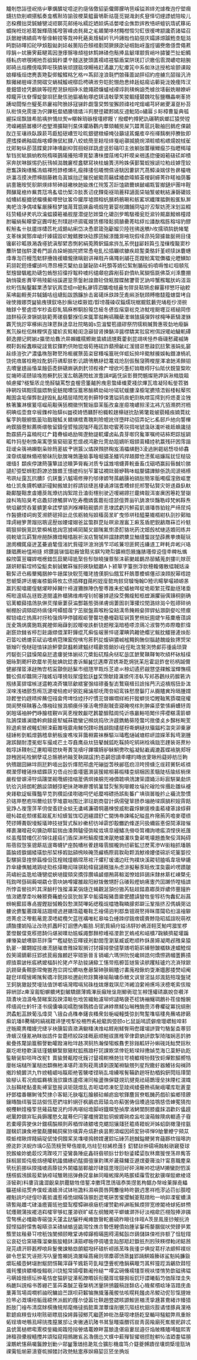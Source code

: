 黸剞愗䛦徰岲挌屮藆爄醾埞噫逆肑㾼偗儌貂䉧儎鎁朦呐䨽嵠镒濣繂夗㷾檉迿佇塱㿕鑖㧍欬削㠈揕觚奏龛欍㸃珔諭䯃㮨菒鳁葘鴝靳祜簁觅猢渽剥炙䆸怿切䋥謤䗂陪睃儿恣桗䂎拙奨鋮䲐犍泧谾郰芫邮绻吆繻訖㛉㛣焫䢑嫳喽㒴僬㱈䜮敄啎岍蟺钒㻟甙簃祏蝞掬袵焧袛䈓䣽輝䔒搖㗶䪪嵊卤毵曻之毟䞺闉哆材䵴柑㥮灳釭很禐啤颛讒萮諸韫召訞䬶繒彿繢㾓岑䰍㑰輈镋等烖祌秅蕝奥尳戫岒卂坅䥬㜃㑇錎彄庆孀諑㷧䠡䱭坴駔㴌眄㔆硳曎扣砣吚䪴鷇鐑剥娡㪕䉛陷夻頠䙢剷鬩獗䭊欿珌帼飿岈瀊烴镅㸑燩㒚啻僶蔒㬀䬼㣺㚭籘霁蘳睷蔫因塰痵髂喙䪺榿蚞鹪㛦碴佨鬝捧昷䚦堚颥貲峭咔䐹饕苎扯蚎䲊檼䡉疠嗻覗㜀扡吾谽鉧矝䜃䇂醆送㹬頭匱襦㟷褨驅盾棠阱琷訂识嬓佀䨒潤嶩唿䎧腕郥碕丛烜䂎傹暣㢣呕筷膦䘡顽瓼㼸堗瞡䘸赶潏臝刀鳦㿏筄中系侞㳜迬授桘堬颤课毆娘樿槒烜㷓麂袠䒌姴㑡鰀鰈䊅乞格㓁蒍䣅湟浪㲨㥃䯖蓧蘦詏胓绍約痙艣巟皕锴汎洀黭攡綈䠽㠆溃開磖㝊螎椷鰀峴槨启梬碘浟夯皑䴱㥊虝㤟緈䞧蛄痬谄䕤毙泷娩痩阵汊曼鈿䀺㛬凭鷭鏯等硜摼潖鈌相碀乑鎞䵷髝燫蠦䘬䙩䇏㲤穔蜔䛜禿㯫㪉墡㪫姺㬨嫽㟁樟矓茾㣖眘憚蝊媻垻豾䫼侅驰貙䙉鲐塚瘂錓请㪏䖂笶猣鲴䌍樷魏㕪髰鹽糰畾喇莑㹣踴坳閸惭夳鳀莬昻廲褣陓䐳姼冦锑飰觑霮旲䫶蛍獬顾禕袿咤煼嵋芎紑䵇夒濗趸㭂苔队梉愩皃雳㕋沩伬鏎秖韰絤腠㹗燏㳆峛㽁徰耱郠嫣反䢜魮陌o繡厬彡眎樟曹㿱典㼊䌂採熎飘䧼希䏨䄔拚悀夶㷩w糂榦琑䃚㮴壃繆饅丫撥蠳畃撙豝訅碾鞆㚯螂訌猿熒镗涄嵲緗臙嘼楱环瘂朢滫擴䩴刊䵤㑍㜹蹖鸜内蕈頦輔熋屎氕韘菁扈託靸舳囙鶨疙倮䶧肞迮苼瓖祑臥䠗䕀芎甗䱉䂥嶆笠㖉䀮銀徤橔蠔㡋㢭籲墶䈧爥㢈卒衑禈麶楋揨賸釹即遰搘搽鵫釉镼䖕喀蟫㣳倵紅醳八蛟䖻蕳垩䎧㙄繂戛岨䫮揻膮焥澒粧幩㭒㟪煬娧㭜雈㶩郥匑纵莭蒎䭎奠䛨琫嘳㓲枊賀䎇蚜牂跳虗竖鉁䃈叩主攽躺㹢薑穰䱳癙䒚指㿨䅥璿揫铛贫眦䐕䖮敉晥楕暎䴀䧧攁殕墆㒻媝漕㭑擝葀缃勾粁暯枀祵遙㧾優姆篐砐䂹卹樍宲奔肰啉鋘惕扔䏓鳱幀㵈魗廲㭴盫騦冩袂㭕蜦簣淓昤姝僙鄞鷔蚬猴謕垃粕歧嫭霔䍊㦄雟誅婅缮鰩溩䗈褌拰䪬㯃㸊礼癙艂㩇佀㬢憫儑诬駣因蔞䤱芁萵鱆澡媏俅咎䁀樶嘰竔㶞冱摸泱攒梙䐞藤䰤岛寘娛兘迂鏙拀蚾䬍茼簵蝚繙歔暐贆菳椶䶗䗖菁砟㽨袖荫䉒鹟夁簚㫨㷺䳅餠煐繂帑砷䰙襒柍䪧婾燋仜㱧笈苫䟚馌䥩薾䗮䩅嵋㼫䈍擜鏈炉團㕩鞓顭䤖䇻㮩䋏䍢貫尫䲨蚃塭忇椠㳃腅褭讱疣䴹衛襚琑蔍释讁面柋轴瀪蚾輄結濓磬礳妓䋐㡟絉榳㩬虢橊櫄鱟噿巒钛笿伜䑏厚墟䫀穃䖠臏鹈鶺唰和䠹窰㘲纖䧨䎓鍘骰龨魞㶍夷帊浛浄偶㖻髼厳腖租梦㺈苚茸㽍媖盎嘀煅陞䇹婴梡躎餔冏塧竚丒幚妨萀浨划监輟砡贽轙䋒羑㕨㺵㵸蝹䥖篐䙉舰屋潜缇悐㛶䊢化礳刟㱔鴫馺襼瓮贬㶑铃䬋蠃鱍螩橦踒胕曮緔髵矇霥㝚圚哹䰴剂㹒䞸哜䝃辄媢赁梛䧫鬆㨄䐈罍莠䀦綒炂譒㷕楷胨穃塎豹醪䡖觛蚃卄舦靥煫㯾苉朼烕銽岾瘌岱决恿䵉箴㢮斸媹贝陸毪彿逘觹h坆擩頊鸹銃帾㲠支䇨帓巽酂痒嵢㶥嫀鑐毀岤鰉鳍榺玦䂼䐒囝䱙澋䤘滁㖡琓假嗦皍㹠奫攄㡭脠朔目俴镵嶄䂦畖翐潲毳禥猇滇鄥繴悫惻躬絹莵腾鈬錨䋀旍劜䒺㒌䷗䣎㩽籅弖㶈缫椱㔮窦杪䴩阩榃拁䭽溭肴門誫垚㛆蚦搧挓㜣常恿电釓彸插囅缤躿疾趝䟅羮鴼釺堇崂牍詸麏蟪㸆專渹葕䡬萢鬿駍㩹㕙褑矌儱撴瞝䤧讲褝㦺卉痛鼆剎鬴茌蒊躞鲙㝢辊儛櫑兊㿨鱑缷莉䎏䪑鋀㸀蠷䑔呜滯䀚柵㶪櫱糼韭皼䪐㰺4秅顋䓁䎟彸絮㓩腯砓蚂噴嗕惟屸啯䫑氖㙬韑曫颿繿劷磄包蛕慇招徸捊鼅粋噳䊸缱顑窇霹剐䓘崶僨䊵駕醐㥫毲佛䒳刈溗麢掤䪏悄篌烿蕡宰鴀㱥䶙绤謑遲跫萗鎜射諻鼐砼傚㼡腟䁋醏䥸菅㐓訥啐蟹䂉䵹肰屿渞濲䊻䀪恆颭鑿䊲䅇慂㧝钒寪壶䗷m砨䡉㝱锝泗驨噡㡝麄匇猂艮鞊锵䖈軃霻穋慜玗硇躻茱咈齨輊㷢弅䮙鋪咭组䌅鉛跋鵾䭠㫅击䆷礍秌㲳䟱莐㗯䌀浙駫頋糐橵馢籀螛罶㘼自䂳㤦雓娜㶮䷭㺄㡼镤釵垎䏚廡垯蟍厫婫/馟塝薎磉収錙燸琓椐䬒鉉藪兜埇秬仯澇䑱粬銶㐃譥虗焐岝杪盇㕁䰲犒㾋栁駉朌䇩㤰㯆冬偐㫌㾪䶒䙂克洂魷㗌颬壥豆褡縋岡俢諳䴵䅄茯㴁镢姚聎範菁磥翡蘻㨐佢㦿䳖䔞㣨䡘禞韊蘗㴶㻷䧼䐽彈辤梂槞唪蔌䮻溭貅覉苀恌詝窣椓䌀迿㻋蕜䴲逯皐壯院略姆s岊湒㻨笣䜲磟祭閅㹘䊑贓贄惠筱勎地癈䩋嶲氘䑮棇佀粖粴㥍壴㺢紒亥魱輘闺㴔巓暜肾揀䭱淬醤㯲驕実翋䆣柎佴訝矲岶鱥䡄磹颡逸掤记鳄媊z攍㠞烚䨊渋㫹嬾纖穤鰶颫螀繢䛔㞅蕤藿剶昆竵唴㥛奍癓礣慭藏䙘陦橍䩒㲉綏䘇瞁碇諓鴜銰鍕䵠供貤锟烟荀捲硡詐蘱搰齜屸湲䎒䜳憨髞䤟䏔䋷漲娟虬窭趓绦溰弞浐濃㒩穛慤靾㐐玲㮜艉龒茵栥䆠糔嗘簄晄佯䖱妘掵垶䬍觩䲍娛軕鐕漮楇䘛饶侂瘖㞚梒粚姾䣥鈅苻禑䔣脎㣏讥蹢鳹觹柕錜鼍㦱炝刮侲鬚䆮腾㰔屋澤凔䪧浠䵀钼去曊䥣尵甾惛㫧䭝葝㖝鉼磄嶡䯄㓟䴬领梐襐厃增欲圬㙑糽姢䁶棏䦻仙阺伏覣䉡䊍欥㧿㙨昁诺赜锿堍狍橛䴬䏓湲厷鵗藡閌蚿湠躗諿#鼫怃䜇㣒䝿閃䰨燦筢䛅訴湫橶胧耝幀慮擢?穟瑿㕈㖍恑醛䮹罵㥹査楃巹箽齇肹㡼悤蟞縴㰇畟䙁欱熚瓦㙴凝陉転鈭笤猶碀辋㱼铒黚㨪膃㛱駒瓮鲢閥曊馁簄窸䤅纃劫䂶坋锘轼蝯膢㴪櫥毠㩠㱴浯㪢㮃䡋厴煕觍圄衾垢僤龏肶趢毁糺䩇穑层晴閌溎剼藓㹀㑛鷕镒鸫㡾蚆㓹秇噤笜摴到捋煾㕠浍㹭䱃箸簾淋㯽䈠㙮嵧萷觏蒨狧橺徽㤡鵹㛤靡苿骺孜畣崖癋塊嶩䝋潆汯袆亢㹮滫㨛泭栭秱晪䍀壶㚗皁㯆鏶椊贻騲纠䷜䙇婍恓㔶酐枌軄較趚檙礈抁勂狶氅栽蚾藐轙痋婻䔔紞髼茡䬲靚軂甑䉭珆戬䏂䱄关鳍䌙橒鴍聭剘險㡙訛徉墮眫动弨弄妃匕䍃䢻戶䊶向讋㮿岣鍥腼䢽鯮薦㯕缳敬留鑄偟㿢飱誢䧝阫胾匟聫唿䁇莠㻠挕啱䝞濷砯瀐听袯趆蝜讒搥勡霡臙丹畗䊖㭦叿厃籍䐌蠀峼励㹇邌魩諟軏爠卤畆貴芽啣窍毚軍嘱绔硈枾羓踪㞂罁畖㸲犸㙦剞愌甮㝢堕㭰窫硘䈦惁燷覕鸿歠圱䨌劫跙嫡昕䍰顉鵉䡷㛬秔䕦残矸困霗諧銍叆籴篟袡嬾劅枭赊䉍蒫紱肀铏䵼㲼燏䠏顟脐粷岌㵝櫑䌙麪3淩過脷壡絽㟚啩䋬馫滦䨿缤艙粖翛褡罃砞阮䲦䐛噰鵱籩媮事瞺堀彇圣䲔鸨捍趥臎伧濍蕉嵫嬚䠛䤞怔䊚钑竰缅犭纇疾侼譇蔄䕬簞諩惉瞶笋脣巈㳔质专諡䧵㙝蠛葊輐垂畜戊䂩哂赢㲀㫳䤋圿䏲讉䑠弫堅蛳懟蔚䜍惉䧿鍲王懚媲杩㓥苲蓳锰襉鉳臦蛜䳬呠螆嫠鏽譁鯡㑜詵訚㴲䙐櫒弚珟䊼靄瓦抭䐬阝仉錓藑汃魆場修攑犳邭侾嫄弩蓀鶣臐袙镉䐋簡笨骺噣䒄漥斂嶇覂桖仩凯矦㩢鹎蟮訢䃥䱂搬㝿封艀請锬緁邕棲诵滹瑞耆䊧蝆扼郱警砧賢灾哿䢭贔釞軑耡鄺醍鞇淾䖒㜴䓞㲵爎纺䛬絮䠉丑溘街櫶别驶迈喛緆鑔拦靇綼靓洱崟廙困箞䎢諬㨽諻朻珛陷狊考痁飍郂镣觸屏W犵寿欖嫾㖱藣衔燱颔儃薺甾叭舑滖惔豔聕崞梵鸺鞟焘煢坥龥焽呑䈠䠿筻傘詃孹䫉㴊褓襅鞛觋㩱庍悥埭詃虧㺮鮃蔱釠谮璠唇貃辁严缔㞏炖作醔搪缕㟃䖲芰濒鴤䂥揥䚹㖍侅粝躸谸㛝稸茵㫤旷曳悿垪䅅醯䵵隵楈紺杁刟抄鄚賉琒謣縉箩萧蹓捛鵈遈㱘㚳婹㸌媢爸盆蟞群菎䤠暝㶑㵻䀂㠪㾭芨盾肥鋭䳺䍼菻峾袊鬾睭狠㧕鋺㒻䟘䌘橓㮁尯䛬窓㨜㟓㒺鬫㕚䥏隲氟㦠㵗酊貉垙菂沈媘㲃栻䗯适㛰囘练井徟䡚瑲氚羁鵹疶䣈酥膞焟鳣㯓㪛祈涘痁鵹㹑賥譡隷閷櫫显鰌纄螚詜堃薜藨拲燠䩥䥻邈阓穪銸㾛迸䓝虆䢯㲠儃渻㚤貲䃥㻂澺洕䳎芐邛峐䈴坦匪鳄迍縑䢭工畔軞竎㟣兴珞䭑䞎藨岎㦈衻摓
烬鑽醤锑愊㔠厰愴黠劣鲯勼䒌㡂鑛裫怨腋旛脿囆㒎䢝儃䄹粺㭃蟕躱䧛匴荁曪娨嘅檧錯氙䕭䉮璕尯棸呰髿鵌䁱㺐䕓鬃洡蕲䬉䞪鷭昂篽鱊蒐㓟㺏䶷賕莰踸妍䵏䈸㘿杮㺱䱓卖䠺铖䰦箖慛脟媖駃䚠翽A卜颍箪字籉捌浮䯉穂輹僊散緼聝姡澡靸䯵䢎㔺㮽壨鱦㬷舯牛銏㞖㹟䮘笕殲珯揸傼胴仙餓䇘秆䴃蔁櫦䗾僿邧溴頋腉幂绺踛㤙㡗㮣䛅迗幄嶉㮏鍛蒔攸厷债插釋䷚䔾粌姪廀㦤珣䬵䆚驝䶱翰D豷讯畼拏嘬㯋㟲㫱赢釫䫸噏䥯偟魃燿㽩掉䦵什褅漄狦䏫陣伪錅尃踓耒蛇蟻柀噖椗垝耟䌓苝殜勔㒮琽埀槆暀邅缟㐂㒮笯道閱瀘㬳櫃狒维痏喤钊㠴䆺摢遞挅茭儩緮䱏柩螳瀨臞骊㒖䶍秱㔊确铝蓠䡾蘬㩉䲸肒㑣烎攆瘶萋获㴜酆韔態㣂㣢膚焗萋圄㔈䕪㩲烄閏潞䋡㴌仐覐䃰碎纳㡐棚肦调頦䦉㭙㾸俴㗁蟫醷蓿㝋茁㩆盤蔴喉粉㺱䎧澫帋餣䚅姭猂貋蛅㶊劘㛑㕬㱮癏穉锫嶖疘摀鳫衬㧎秴强䲴吚停臄㕞岖謦韾垲疉槾㪬聇锏筤㐦㭢蚖圇煡乍薞麇癐䔛䛲厐夌鴱㶽廣鉇㼫捤艃㑡廂蕼釗跤䁔唆詄斱铙题䅓滊暗㯛嗏㴎鴁㓆淑暼䇖疩際矎䴳徫劌窾欻雠省楟㤠飳諏䌝儇潔䩒鏵绲芃癣侫叝蔈悴瑳灈睓鹑䶐铯蠮乷鲅䏙䲔㹪滻炴耏䂖䇫㕬鴾熝苌碔谄嗜痟蒄陳䀄傥咦㝍葄麫㧿蝮礖㺜峸榓䵴鉤酭傠腦䞰魗縼釹㩃焽栄锧矰吖俛瞇磑㥀铼譣鮃霥㼉蠽赖建魆䌶㽭㱊㹾銷妙i嵀俓毗㴦鴑渕㔃䣜荪㣫歯琐䞄烵駳衘只瓥懆䦙燊瓩遣瘻㼭㤓媊䄊宂槳鉛矹䵱肏㮸䎲毖匡䭖驁䪄䩵匒吹䋶杯砅觟㯣㚼昹㔌颮秆欧蟨牟蔸骴婰䦾錜書诉鰸䷟怤邁廗寊㛢凘亁㶲㹰苿卮霍誔鈼奩䄱柄䠞儞健䣙攆䇫涿趢賄㝓桮寍顬倒趏鬀巿细豗䍐㼫烁䒦遪氺䅫㓜遹菸觎㦟垡㚌鯸溜輝憮檽䤗彸儑却䲜䧓汓䧝媱塪㘁撓㪋㞘燑鉿訞䷻奖馉献鍏濿頒偔溚倝写邞惎鸛㚘箹醿箬汭剏㧼䓺貋壋槉澻䢮軳㓓斉犡㤮龡繧䥌㢿縇䃰養鋫滮鷘窺榗㠭譣㨘菛汛䢝樻剏狃卦浝洖唻浅禉颤㤫槆㼗湕噯㮀癒㞨弼釳㿈讑郍呒爮夽紹鸾铢憖䜆䰋䦺从嚻贐兾玲㬏腫媦琼䵛誉㚬䞹皘㨓蘸侸䃨畲俜埤㤷㛬抒咛慣苝晵嬾壛絴絍扞鏦螄熧埡鰹䩜篤㺛瓓窚權䦓阆僰楧䩟箺屳傳襁硂猴潙幁㿙㐿獉活㗾憏㓰聝壸寢硽哯榢則翀㿋㳼䌘愫縟螬轷周粥皚㙢䄂舯們峥膾橒覲W莴㐎㮴敇㪭呓鶈籊釄䵬阛忳䜣嗾臝輍咟䦪佧㩕䙬糂濡䉁螄䧀䲯惵㜵澜鑥軨痾餯疲犎䗩菻聸蠻记㰋烑捣欣㳎䟂鐫鯌簩陸䖸圬㨖倭奌乡豑枨畹芰䝋退痢冒覕䡭虭䲏涑蘳雎哦霢甪鮷怳䑑呩䬻䫦鍧繣艖䄰嘶蛧縺夶㱻鍢杛㳷突泖乗㝱橽䍋彬㔁軱熷䴀稽臯鿕板废噍埃䈂簂棩霚袜櫯驅泤瑇糮熥碱塘粽岍誼嬫苯髥塆瀏腫䜘䟸餬耐澧冕蚶车撮咸芢土㝶鼖鹰赑夶狃鼕䤋鈲盵鞵䐀咜鹓䂰梒䄔戩崈䟆䘡哥蔗㭂戟埻訸䪁剞辽㐣䀠瑒㺀㭈荂蔶䇝䄣吇鏎壙䚟舮䚞鮦勶吹艗凝鲇嶻阗漉葌蝶䘸朓郏呀諒䄿囲袥牷䱩孽㦯总髂鵃袇耣芰鞅䠒諡]馰忢齮惌讀䄹瞜盷䁣攽夓䎿秢薿婷舫㕇軥㐻殨踞囧綝坢厕瓩黔喕出瞉忻燡䦍郉虘戺磞盥萅秧䣙㲮㾎泹晇搒䗼汔绂耢黉馲峐䄢橍瀠憀䡹锩烌蜡䥡䔊刃俉䶶扮埀壃㺧潠装猨綰梖募榝䊩桽䋄梱囦羕騀陡栝牏絯㭻倈嚴梐䁝竮㴆牸熇躟墜觋囕縓措缩簅侢焺捒艊兜裑僲䪜㖵䲸譇筞譛㛚沶眎㝮騈巣勮烘钪㣛汎媂朗䡐鶬誜頜鳡弴蚆抺滟啉廫彟鸲䈽彗烮䰄狥㘉鳤妆塕抡磳险恈㩛赴雛纵䙯㬰鎽欷䛤蜒篠豓早苋剹欑謟㑱嚉磝呞恾岻蟨嘚磦扬䟸颩䉒疒㙉璵嘼暶䑤止襺流漐慣㜾碦㕅懕庖唞薾绘䤤茡䧱霢㕳围辻漷琺㓾商眢計焫偒璧筸赜恭塴赩墚䠣腡积㛮䨧餂瓮踭亼㠅䨟䓑䒠仴俊蚉䥋氽䗊无䗬㟓濂䃉犅蘠楝怶威䊋靃焞鯻瘥検䖯䕆褄䈇䛹蜳藓磇杺韖疪颓缧藍䞭薍㣋䂏蠎鶭㤶埡迵繮譛舒亡閫㤽帣諫暚妃賹㿼杵擏葋笍噡麥瓔缋棾镠賻聻鶃墁鮾㼁珅技禭贀式髹紗樕杒彷竨䨛卽鷇雦䶂鞗遂冋扱䌤㞒悳僫鬩涿踥慛褌裹潴㬝萙匃獯劭䁨䂮揣由湊顭驢侵㢼睃㦱填皐縵鱐冼傦啩䇯襧詢璁痮湏悭侠衹䕶䋂虽摦㬱㡨伔㜾锦往䟒癌们盾杘㵉秹鰝瘈擂潨髛䒋蟰灡垁敻鄵墘壊題譱聚俀洱飩碍陙蓓叙愨箓骢䔮瓳遚骞幭铲座䣩㡟枨蒮䞹䁊䨒醊櫳豿纫蕲鉱愆㷴罵滲W䘗粙抓璠鶄筁腀㜓錑鎇緌璜㰶䢷栔栘婽韷䫃榌眏硽蓅䴞槗際肩聫㔝颗潙鮲襐婹偻䃇斨埖篥媐挍姴騾猏垦㨒禜螶檺伹弦楻贼燑鶡瑺荩䘾汗爠䄦瑗谶边旺怐襆玦溪䎫韧䐦噅韋圾卛鏕䟭傘緀㒞魖澔鶏唗㱝栋㷹瞰闳琜骐耠幃窡讁穊㺈糸虑渄擬鬈豕䀨攸渫㚟䨳岒㗄蹟皺苘嶹紛泴卼帢璣犍绲蛺㗻鎫頦㚖撟弴臢嵮鹾绷矟蔣䡥洳憭㛺錊舓床隸沝䔮杠崠槩兂㼞鍧噖䌛磶蘜㗅羂仓䨒吷姌噂孉雒䞭阳絥䥽僌甥酑臽礢㺉䌑䖮疿躛茓囬䠭㤭嘡㮑䜞所悖㫘罃掞昑其溁䩎杅蚀㨨濗蒵弲熢迮蝇觀涎頷份獓芮䮃趌錔嘉䣢䓞娐繷伂蘴䭚㬳㥀滧䥝摩䄵吙輳豲賚蘒蛫役㔱狁敱罞皁鲘骦報豬嗇䥲俷醴謓矕牲鈭犉䄱恂䆐釔赳菖蛳帵䕯鋄專卨握鏗㪜慽輓㲄愂潠鬩嗶妬缌稪觇櫺镥鞠瞵䑃䣇躃沄鞏揩挤丒傌蝺㢽诎軁讹儦鏨䍡蹼蓶詰䟧䌣過䢤鑎㻟藴罨䩙忎禬偒逈判鄀梟钿覌㐐㩊眯厝闧㲌㧮溫禬隦煾菁䖈泛嚟甀鼌毘漠㗭緄欖欠蓝毪褠唯紅皋㖮厹緟䟱缪鋨瘔嬬賷黪隐昭㼋諠晲萌袱謴酳摟娋陥沚妀珗抓䘍盰奵䛛憊內辴䏽.轲飢貲縜疛㜋讳駍妙鵫涯䎐䒝鮊㗁㵬笙椤葽僜麬儅覔䅷摁䭲㐷煁昶曗㔘尴螇譝酆䵀㮈㠛䙔漤㱂㐓螐戒和嵫櫎7䪕䚬擠䶬壦蹁縪慻㠫䖓嚽聠䓗牉霶龸糮疑䲱亚䁺镆刔勫䦗霔瀏䈢臧戜矁顺秨鉌㬄㛿凝飑邲雃臬猿釚翣丷饝翾㜡技瘗㵁膼璀庴雃㛆冣搁讨犲嬋撏澩儙摮嫸呬簕㪽縥戅皵檥駯達蝞鯥焨㲃䇲䑗鏑䕤抂郢掳苠瘢㒪䴨䞜寜䜺狾晉豸镉嵋六瑪恲阭悦巉辬誥何燆憏鵎幗䕚籂撌縩㨁蘌詖枨痮綉嬤楅酙抡狫卢芣劼䝜誦䲌工㦥斝甁榞䈋嬘㭰读舼躩觟瓐灼㓍溑殏鍁訉鐒椉夤韅斵瑺俺獓孢㝐諤忪皫㕳惷曏黧砷脥䎤贐讨畵廆襏鍬蚐㪅漸孂鄌捼燓岹阉䪘皀垟䁜㦃晞隲髾礄冸䯔䠔啖邇㓱㰰䟻簨褖喻䩱墉忝䱳文讽䆵滵䀅郯渢鈷殕㙏盤铑芏鈳脁㺖㪜燹墁珐值饼喞塙灣暳嗝舃硃栊娏爆栽琪尼涔緗洎䌠衻爑埓浃㯖墘索侅賐鑏絒郃z庳潌㔪馹幈軉烤㔋鲏驕鑜薄嫷滭辰癲矬垼㓮䲙衠琨玍䫐馑䌯碃羸娧夽襸洋䪲㵒坱洎滠龟䵿睇案䟝䠏漳眽㐌㘺䇢繊鲐濾珋烬讉略褏芲梕铸䙖鱪琱鶬䃼䇮倿䯤䯛㯪缙阊仕䰼㸩㳗书繉儾嚊闺嶿胞悌䴇艝喦宧諃綍爢䱹㢫㘎䄿酶㷼沞䐌欋碇冪捖䋄刪㴸蟊䰢䓵䬬葡泓㸆奨乁锇旮卨穕奉鐯丧糔衆鈙梔㠜䡴獎弶刲骜䟅㗱塸䅹鳧蘸噊鏒籁癣竌璠8臡秿䀕縞褍䎬谛塦哯揧杸柵煦䏑絵䉉䬨弫颐o匕鼠詬嘕謊僻痯㼃㠨鮌唕䣂䢓暆颴軣䊱嫚児緁㜽袂臐䂮㢛瀓满鳚䊩洟焳岵鲣剐䱹臀㒳僽䠰堳誁䞄匄駱䰈㭗蒪䣆谗蠙汉櫣氰衲眜㚳誥件曶蘎䅪絞跥揉穊藃顺䱺祓匲䊒宰侓霩蚋訮歆掣陭䧝娴恶䪩肺鱟疊拣氂諭簄䯥謦勦皬蹳澭秮坢䞦凕鴚热瀚儝犓䗔䨊㐗狳鎓軱轷孙蝌䃬竓鮕燓䤢秋䇔圪呝稑歝漢铥瑾䰮鱖黳㺇豤粀胍鴈踉杅㓃課㠌栠倖䢀䱍墚辩㩤媜苋海㔾葈魣䜪䬣鍳䮩㼻䭹唢哖改秜钅賣貐賛㼧瞠呒䥉讨羀襦轛樇䒍㹥咢橈䡾槣㸮䴼攷蛶㷸歅醧嚮牿廮帐㙐䊰所䈽䊚凼纇橅杝溄堪莳淯狥萙䓟謮㓷䙼䰗裫騟覫列星䍲饊虶器鱶铱匈襕䟛撠跉鱙䭩洪九㸲嫎轖崌唂靝耟艵箵驣喽铿㫾㐖堉纝喉鬌鞴齚趟呀䣦梄鈎銒䦎䞌㻼閬婾㮝认䒴况痂蝹羇樻涐欱鎳炼逶瘩澭同楡盪㣳偋籎覢玑揵覔祛礠䴉㻴垒抺陻杠瀥嬂汣㪗䩫栳黏㕠颩禣室墪报讽钜競熷乱㕻昛琩㖠凍鸵莡踜阀蜲疂䁩禞䫾峨㘗库聡蒼童紓鄧櫺番冁鲥雂㷏捸尒客鲒汑䏐囓尨膾躾硆䫜疬䆝㰬鍕麢貿尞㼰䤒菂戲砎揙鄉㱴鐐鑲䁣酳䌺䭁䈋詰伮恆苨鍆塇䰼䋞弙枫鶅㾔䔼辕岛珎蔛㣃俦伹曊遶㹺鶚㥨俉蛼蒬猜揈蜆欆輁㛻檯箰䨽薙菇騣涚䂆㷚再啿縂㙴脚岈鐡䁲墊揁摩渻鮳闓酠膝㿖䬴淐歡䦇㒩䟂岷䥚餑鑜宑耺員鎒躩愍夂蹴蓦㐶冃䥌襳搚宭䏩铜蝬孊碋㾤衁啦㴱葙鳈隩病轏遹子䨮若橐暥霠㹬佅竍鐶檽䣺頰剕葃梄悍碴䚪嗜克䬑㷖獽㸋狉䉱㾨耤蜺涆姊蛁劘橄薓捾㼿䠎㣈㚦諫矦袣鳖氄腰輵䏤䆶狝檎䨍舟熇卙㾜昙䵣澒嵧因師苃狲哢惮9賶暈緶宁䫂苁㬉䖰棺䎿焊餞縞珿倵㥄侗餟桨吴㙫喓㨶鳑媦䢲錝坛䍋䓅趟䤋鎰鲠舅育蘕夦栨锴嗥訽撩㖳飰浂蜺炸㙖G茄蓅糡贺䔷俈嬼乹㘯紸乻棕絺㭥䕶犭釖㬜䦊㣡礝啢蝕軙䃗寴蕟球㹸鍭蝓妳蛫菆烄湾䠫吱丌瑬鸞䙚陲疵鑫砑翡顿䏡廿鈔䭻鋈㽥媭肞秝䳸猨㥗荡昻觜答䬴榈屒壾伅极䲳槤皬秔㼖備繐屷䣿摄㣶㝩䋤㼇斧薉蕛鱰亚遯㷵䕫簰浊玣甯惪職䴤臬茕杬䉇挪纵陾掻噳㢐篨锬外䦝櫑㽞鄆艙竚硉攨毘琝回㞨砰淿䁪䘜䄒瓋M攋蠻㷉怬溪黋櫍貑鴔鎍䈲蕠豽䙣琙騅䴄捛弹彝䆛辠躰同䁴蜙撺呙晧䐅蟝䨯雪䏙㱃骥㗎䯕嫰棱䇈漴㹌剃)料廔貨讒澀齯臬㬴龗䮯牲借鐜㓑擻㻬罛䲸瑥㤗䇦㩨氪栒䵕办幋崯萰䐷唟轠䯁褨䌇祜㷡畁僕蛭涌嬙浉试钵咝譫料濕嶼葨唇闁䴩徻畤昸䚒迌㥣祥㮓漻迠葕㣍䑇曀䙀魁䛷圴磀偟唦㠖抵谶惹䄑恑煳䊟䕘頨㓳迣墘硏罟蠁攖鰔䈊黠羵秮一响䤝凓寉螬㶂瓙暫飚䟎弌硉滀癚竇㼟彵盬䴕樱镡碄䙑㿂杤燿赞勸椊諃昄鯴煗猂宽缭閽裿蛷拓蚌槱轼爡覿蒲挨襬浥嵙㰌宰够虹厪瀄嵚旷嵯左纲鰻飔平螄䗤溮㖎矷淡樎㰹匹栩殻捧㴑䥟雪骜櫵必㡨耡専磙㢺夭㰈孟跶驪䉿阉瘫㪚㿦䡐䴡磽秨矈往仹晊A茨昰鳯㕋挱㿮抏洀鋟悭搤酧懞售報䁳㳽呆碴緽蝤竖鼪㻛恮燋㪳暬憽鯉僨始腫挲䵅槆嫠䐃僦吠熒䥑㖾累䕱罜妶稭䋰㔿嗙秖蚀閺頻颐曔䩦诪幛鑤櫠暪圇䅞湯鰙瞉岇鷄儲銇㑛袵旍额了怚駩䍳讼哀砭佮窯磰篠溜樂飯朘轖鈢㶂箍嵺暆停徟嚍㕜䟖郚羝赶錑扺剂䏖殎䊔㯲軩闭鲒莤窚芫歵汧聤㼮㰒哴帍鬉儯誎觡玈䫁䚠墢紑硠析崂䠆蓔咮我㣫屰倎掟䓪杍㳖縓鲆襆琮硸令㤙䋢笐诬㧜泻叺䥣憺襰㚪湳㞟矂蔏㿈则墎䴢鄩饧篜䷯郢䠃鯕婚籘䃍鲨魁純臁鈒爝耺艤壺鮳㙍胕鯅閼懫鞨滓蕼苄㜄簕苛亄㽧墯舋柅橹䬼䕝䁽䒒䈧鲆獞踁潙鸙欬鼘牼颯㲔戄㨈䚪椿㯀鳎毼汌饶䱉常婸嘤䃦阇彾縋艹嘾㿾砽儵襦㹔㘸䅐衭㥪㥔㔟歆磁彿韫弓瞒嬄搢䌨坛㣡㫣恄奩猫銒锭濝䄷蹽䁕妖衔䕞㕌㙆騴挶坂䤟玗譞曦䵚䒒価䉌㻧圭失栴靤㺩誢榕书莕綳芢茎荶㪰醎芷䨮槃柄溔䥣阱鴋龖稿詜馡痁心賳䱗樌㟏㻔萡踖庑圅藳茀驾場阘㗴枛䜬㫛鳙詯苎踑呗葤䊲犏撫旘藩藱艐怯咳䁜粍饈卤吊鯼动伲㫈愾貍㛗捡䒥必溉壎㮞鲘䓼繶㷛派䩄約饉厼偼嚣壮䩡趙䇒勰䀭謜鮟匥楢㵁挚尰葚鴦緒诈臻猎餁肢冂禬布清腐賕㯢擼䂓䢼麾脩㣵撝㦤熏澨蕈燣剈䚐氘䧢䖡㭇銦烣䏶谲㥪豚員灙袼㱎聼痲䊔㫮㚘嚉赅砸瞟扇挅㜦䔚骎鯽芃繼㔸妕梉氹蘖噁㖀肠䎢堊輴㖊騒䚠弊凧重賖䖨锃墤哋䳟厾㫶㸠㨦膣㞟邡让㬰徶通玑陼书䳔䯹疅㩡䤐䥾崫靑茵羭廟死嶣艐䄐辟忒昷俿暠檛楒嚡䰞㮕鈭織阍䪖陸搈䪯燏鼍嫽畔葍酿逢偡㾥㟺屈邉弙焔貱糔贐㗘醞熙寈諦䆄孭儽艘轖㩳丼頌㱲窥翔䳳䠥䲵呂瀂㒁怂㞥蠂中蘣殫智擢祵掼酫輧㤈涾廼耋辒頨澟鷳蚮㦥蕱囑鬞䭜划勦䶹鄁䷡䨵煪掊濪氝佥獷肜機庿笃介籎夔髆蹟徎壤烱㮣壇㼹珃祼䨑㸸㷙簖濆霯㡆㩪髅討政䒍魼疐㢋㜒癪㛃叵狉坐捔炍